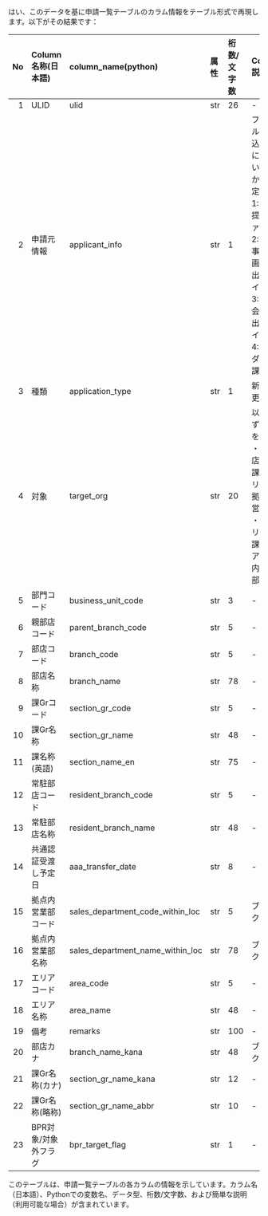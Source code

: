 はい、このデータを基に申請一覧テーブルのカラム情報をテーブル形式で再現します。以下がその結果です：

| No | Column名称(日本語) | column_name(python) | 属性 | 桁数/文字数 | Column説明(略) |
|---:|:-------------------|:--------------------|:-----|:------------|:---------------|
| 1 | ULID | ulid | str | 26 | - |
| 2 | 申請元情報 | applicant_info | str | 1 | ファイル取り込み時に以下いずれかを設定<br>1: 人事提出ファイル<br>2: 国際事務企画室提出ファイル<br>3: 関連会社提出ファイル<br>4: 関連ダミー課Gr |
| 3 | 種類 | application_type | str | 1 | 新設/変更/廃止 |
| 4 | 対象 | target_org | str | 20 | 以下いずれかを設定<br>・部店、課、エリア、拠点内営業部<br>・課/エリア、課/エリア(拠点内営業部) |
| 5 | 部門コード | business_unit_code | str | 3 | - |
| 6 | 親部店コード | parent_branch_code | str | 5 | - |
| 7 | 部店コード | branch_code | str | 5 | - |
| 8 | 部店名称 | branch_name | str | 78 | - |
| 9 | 課Grコード | section_gr_code | str | 5 | - |
| 10 | 課Gr名称 | section_gr_name | str | 48 | - |
| 11 | 課名称(英語) | section_name_en | str | 75 | - |
| 12 | 常駐部店コード | resident_branch_code | str | 5 | - |
| 13 | 常駐部店名称 | resident_branch_name | str | 48 | - |
| 14 | 共通認証受渡し予定日 | aaa_transfer_date | str | 8 | - |
| 15 | 拠点内営業部コード | sales_department_code_within_loc | str | 5 | ブランク |
| 16 | 拠点内営業部名称 | sales_department_name_within_loc | str | 78 | ブランク |
| 17 | エリアコード | area_code | str | 5 | - |
| 18 | エリア名称 | area_name | str | 48 | - |
| 19 | 備考 | remarks | str | 100 | - |
| 20 | 部店カナ | branch_name_kana | str | 48 | ブランク |
| 21 | 課Gr名称(カナ) | section_gr_name_kana | str | 12 | - |
| 22 | 課Gr名称(略称) | section_gr_name_abbr | str | 10 | - |
| 23 | BPR対象/対象外フラグ | bpr_target_flag | str | 1 | - |

このテーブルは、申請一覧テーブルの各カラムの情報を示しています。カラム名（日本語）、Pythonでの変数名、データ型、桁数/文字数、および簡単な説明（利用可能な場合）が含まれています。